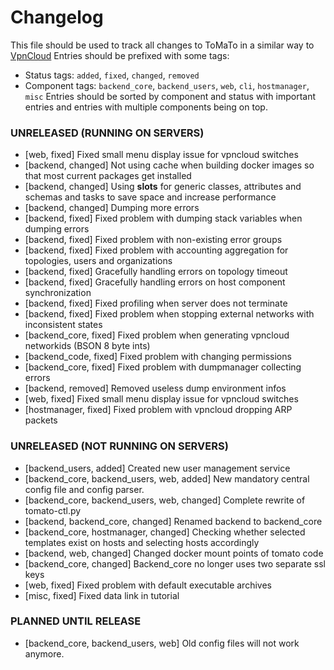 # Changelog

This file should be used to track all changes to ToMaTo in a similar way to [VpnCloud](https://github.com/dswd/vpncloud.rs/blob/master/CHANGELOG.md)
Entries should be prefixed with some tags:
- Status tags: `added`, `fixed`, `changed`, `removed`
- Component tags: `backend_core`, `backend_users`, `web`, `cli`, `hostmanager`, `misc`
Entries should be sorted by component and status with important entries and entries with multiple components being on top.


### UNRELEASED (RUNNING ON SERVERS)
- [web, fixed] Fixed small menu display issue for vpncloud switches
- [backend, changed] Not using cache when building docker images so that most current packages get installed 
- [backend, changed] Using __slots__ for generic classes, attributes and schemas and tasks to save space and increase performance
- [backend, changed] Dumping more errors
- [backend, fixed] Fixed problem with dumping stack variables when dumping errors
- [backend, fixed] Fixed problem with non-existing error groups
- [backend, fixed] Fixed problem with accounting aggregation for topologies, users and organizations
- [backend, fixed] Gracefully handling errors on topology timeout
- [backend, fixed] Gracefully handling errors on host component synchronization
- [backend, fixed] Fixed profiling when server does not terminate
- [backend, fixed] Fixed problem when stopping external networks with inconsistent states
- [backend_core, fixed] Fixed problem when generating vpncloud networkids (BSON 8 byte ints)
- [backend_code, fixed] Fixed problem with changing permissions
- [backend_core, fixed] Fixed problem with dumpmanager collecting errors
- [backend, removed] Removed useless dump environment infos
- [web, fixed] Fixed small menu display issue for vpncloud switches
- [hostmanager, fixed] Fixed problem with vpncloud dropping ARP packets

### UNRELEASED (NOT RUNNING ON SERVERS)
- [backend_users, added] Created new user management service
- [backend_core, backend_users, web, added] New mandatory central config file and config parser.
- [backend_core, backend_users, web, changed] Complete rewrite of tomato-ctl.py
- [backend, backend_core, changed] Renamed backend to backend_core
- [backend_core, hostmanager, changed] Checking whether selected templates exist on hosts and selecting hosts accordingly
- [backend, web, changed] Changed docker mount points of tomato code
- [backend_core, changed] Backend_core no longer uses two separate ssl keys
- [web, fixed] Fixed problem with default executable archives
- [misc, fixed] Fixed data link in tutorial
### PLANNED UNTIL RELEASE
- [backend_core, backend_users, web] Old config files will not work anymore.
